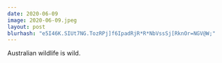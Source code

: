 ```yaml
---
date: 2020-06-09
image: 2020-06-09.jpeg
layout: post
blurhash: "e5I46K.SIUt7NG.TozRPj]f6IpadRjR*R*NbVssSj[RknOr=NGV@W;"
---
```


Australian wildlife is wild.
